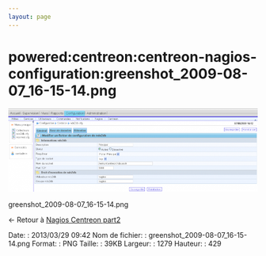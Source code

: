 ```yaml
---
layout: page
---
```


powered:centreon:centreon-nagios-configuration:greenshot\_2009-08-07\_16-15-14.png
==================================================================================

[![greenshot\_2009-08-07\_16-15-14.png](../../../../assets/media/powered/centreon/centreon-nagios-configuration/greenshot_2009-08-07_16-15-14.png@cache=&w=899&h=301 "greenshot_2009-08-07_16-15-14.png")](../../../../assets/media/powered/centreon/centreon-nagios-configuration/greenshot_2009-08-07_16-15-14.png@cache= "Afficher le fichier original")

greenshot\_2009-08-07\_16-15-14.png

← Retour à [Nagios Centreon
part2](../../../../centreon/nagios-centreon-part2.html "centreon:nagios-centreon-part2")

Date:
:   2013/03/29 09:42
Nom de fichier:
:   greenshot\_2009-08-07\_16-15-14.png
Format:
:   PNG
Taille:
:   39KB
Largeur:
:   1279
Hauteur:
:   429

